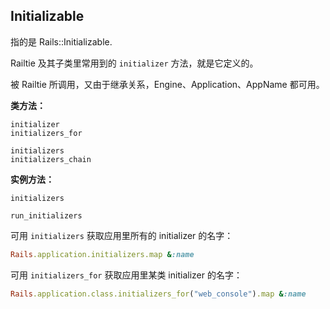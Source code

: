 ## Initializable

指的是 Rails::Initializable.

Railtie 及其子类里常用到的 `initializer` 方法，就是它定义的。

被 Railtie 所调用，又由于继承关系，Engine、Application、AppName 都可用。

**类方法：**

```
initializer
initializers_for

initializers
initializers_chain
```

**实例方法：**

```
initializers

run_initializers
```

可用 `initializers` 获取应用里所有的 initializer 的名字：

```ruby
Rails.application.initializers.map &:name
```

可用 `initializers_for` 获取应用里某类 initializer 的名字：

```ruby
Rails.application.class.initializers_for("web_console").map &:name
```
